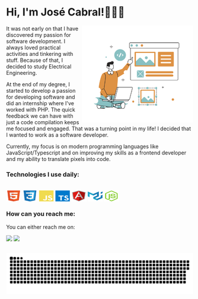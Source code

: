 # Hi, I'm José Cabral!👨‍💻👋

<!--
<div>.
  <a href="https://github.com/jlmcabral">
  <img height="180em"src="https://github-readme-stats.vercel.app/api?username=jlmcabral&count_private=true&hide=prs&show_icons=true&theme=algolia"/>
  <img height="180em"src="https://github-readme-stats.vercel.app/api/top-langs/?username=jlmcabral&theme=algolia&layout=compact&hide=php&langs_count=7"/>
</div>
-->

<img src="readme.svg" min-width="300px" max-width="300px" width="300px" align="right" alt="human web">

It was not early on that I have discovered my passion for software development. I always loved practical activities and tinkering with stuff. Because of that, I decided to study Electrical Engineering.

At the end of my degree, I started to develop a passion for developing software and did an internship where I've worked with PHP. The quick feedback we can have with just a code compilation keeps me focused and engaged. That was a turning point in my life! I decided that I wanted to work as a software developer.

Currently, my focus is on modern programming languages like JavaScript/Typescript and on improving my skills as a frontend developer and my ability to translate pixels into code.

### Technologies I use daily:

<div style="display: inline_block"><br>
  <img align="center" alt="jlmcabral-HTML" height="30" width="40" src="https://raw.githubusercontent.com/devicons/devicon/master/icons/html5/html5-original.svg">
  <img align="center" alt="jlmcabral-CSS" height="30" width="40" src="https://raw.githubusercontent.com/devicons/devicon/master/icons/css3/css3-original.svg">
  <img align="center" alt="jlmcabral-Js" height="30" width="40" src="https://raw.githubusercontent.com/devicons/devicon/master/icons/javascript/javascript-plain.svg">
  <img align="center" alt="jlmcabral-Ts" height="30" width="40" src="https://raw.githubusercontent.com/devicons/devicon/master/icons/typescript/typescript-plain.svg">
  <img align="center" alt="jlmcabral-Angular" height="30" width="40" src="https://raw.githubusercontent.com/devicons/devicon/master/icons/angularjs/angularjs-original.svg">
  <img align="center" alt="jlmcabral-MaterialUi" height="30" width="40" src="https://raw.githubusercontent.com/devicons/devicon/master/icons/materialui/materialui-original.svg">
  <img align="center" alt="jlmcabral-NodeJs" height="30" width="40" src="https://raw.githubusercontent.com/devicons/devicon/master/icons/nodejs/nodejs-original.svg">
</div>

### How can you reach me:

You can either reach me on:

<a href="mailto:dev.josecabral@gmail.com"><img src="https://img.shields.io/badge/-Gmail-%23333?style=for-the-badge&logo=gmail&logoColor=white" target="_blank"></a>
<a href="https://www.linkedin.com/in/jos%C3%A9-cabral/" target="_blank"><img src="https://img.shields.io/badge/-LinkedIn-%230077B5?style=for-the-badge&logo=linkedin&logoColor=white" target="_blank"></a>

##

![Snake animation](https://github.com/jlmcabral/jlmcabral/blob/output/github-contribution-grid-snake.svg)

</div>
